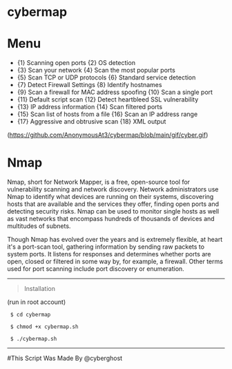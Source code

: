 # cybermap


# Menu
* {1}  Scanning open ports                              {2}  OS detection
* {3}  Scan your network                                {4}  Scan the most popular ports
* {5}  Scan TCP or UDP protocols                        {6}  Standard service detection
* {7}  Detect Firewall Settings                         {8}  Identify hostnames
* {9}  Scan a firewall for MAC address spoofing         {10} Scan a single port
* {11} Default script scan                              {12} Detect heartbleed SSL vulnerability
* {13} IP address information                           {14} Scan filtered ports
* {15} Scan list of hosts from a file                   {16} Scan an IP address range
* {17} Aggressive and obtrusive scan                    {18} XML output


(https://github.com/AnonymousAt3/cybermap/blob/main/gif/cyber.gif)

# Nmap
Nmap, short for Network Mapper, is a free, open-source tool for vulnerability scanning and network discovery. Network administrators use Nmap to identify what devices are running on their systems, discovering hosts that are available and the services they offer, finding open ports and detecting security risks.
Nmap can be used to monitor single hosts as well as vast networks that encompass hundreds of thousands of devices and multitudes of subnets.

Though Nmap has evolved over the years and is extremely flexible, at heart it's a port-scan tool, gathering information by sending raw packets to system ports. It listens for responses and determines whether ports are open, closed or filtered in some way by, for example, a firewall. Other terms used for port scanning include port discovery or enumeration.


--------------------------------

> Installation 

 (run in root account)

     $ cd cybermap
     
     $ chmod +x cybermap.sh
	
     $ ./cybermap.sh
   

--------------------------------
     
     
#This Script Was Made By @cyberghost

